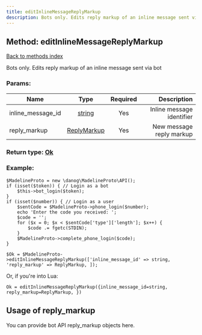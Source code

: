 ```yaml
---
title: editInlineMessageReplyMarkup
description: Bots only. Edits reply markup of an inline message sent via bot
---
```

## Method: editInlineMessageReplyMarkup  
[Back to methods index](index.md)


Bots only. Edits reply markup of an inline message sent via bot

### Params:

| Name     |    Type       | Required | Description |
|----------|:-------------:|:--------:|------------:|
|inline\_message\_id|[string](../types/string.md) | Yes|Inline message identifier|
|reply\_markup|[ReplyMarkup](../types/ReplyMarkup.md) | Yes|New message reply markup|


### Return type: [Ok](../types/Ok.md)

### Example:


```
$MadelineProto = new \danog\MadelineProto\API();
if (isset($token)) { // Login as a bot
    $this->bot_login($token);
}
if (isset($number)) { // Login as a user
    $sentCode = $MadelineProto->phone_login($number);
    echo 'Enter the code you received: ';
    $code = '';
    for ($x = 0; $x < $sentCode['type']['length']; $x++) {
        $code .= fgetc(STDIN);
    }
    $MadelineProto->complete_phone_login($code);
}

$Ok = $MadelineProto->editInlineMessageReplyMarkup(['inline_message_id' => string, 'reply_markup' => ReplyMarkup, ]);
```

Or, if you're into Lua:

```
Ok = editInlineMessageReplyMarkup({inline_message_id=string, reply_markup=ReplyMarkup, })
```


## Usage of reply_markup

You can provide bot API reply_markup objects here.  


